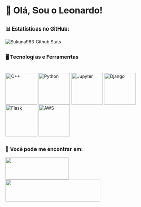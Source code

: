 # 👋 Olá, Sou o Leonardo!

##
### 📊 Estatísticas no GitHub:
![Sukuna963 Github Stats](https://github-readme-stats.vercel.app/api?username=Sukuna963)

##
### 🖥️ Tecnologias e Ferramentas 

<div style="display: inline_block"><br/>
<img aLign="center" alt="C++" src="https://upload.wikimedia.org/wikipedia/commons/thumb/1/18/ISO_C%2B%2B_Logo.svg/1200px-ISO_C%2B%2B_Logo.svg.png" width="100" height="100"/>
<img aLign="center" alt="Python" src="https://upload.wikimedia.org/wikipedia/commons/thumb/0/0a/Python.svg/1200px-Python.svg.png" width="100" height="100"/>
<img aLign="center" alt="Jupyter" src="https://www.svgrepo.com/show/353949/jupyter.svg" width="100" height="100"/>
<img aLign="center" alt="Django" src="https://www.svgrepo.com/show/353657/django-icon.svg" width="100" height="100"/>
<img aLign="center" alt="Flask" src="https://cdn.worldvectorlogo.com/logos/flask.svg" width="100" height="100"/>
<img aLign="center" alt="AWS" src="https://cdn.iconscout.com/icon/free/png-256/free-aws-1869025-1583149.png" width="100" height="100"/>
</div>

##
### 📲 Você pode me encontrar em:

[<img src="https://upload.wikimedia.org/wikipedia/commons/thumb/0/01/LinkedIn_Logo.svg/2560px-LinkedIn_Logo.svg.png"  width="200" height="70">](https://www.linkedin.com/in/leonardo-marques-b220952a0/)
\
[<img src="https://upload.wikimedia.org/wikipedia/commons/thumb/0/0a/LeetCode_Logo_black_with_text.svg/1280px-LeetCode_Logo_black_with_text.svg.png"  width="300" height="70">](https://leetcode.com/marquesleonardo7298/)
